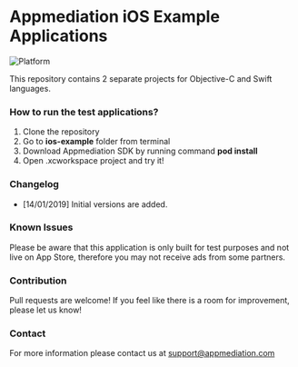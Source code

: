 # Appmediation iOS Example Applications

![Platform](https://img.shields.io/cocoapods/p/Appmediation.svg) 

This repository contains 2 separate projects for Objective-C and Swift languages.

### How to run the test applications?
1) Clone the repository
2) Go to **ios-example** folder from terminal
3) Download Appmediation SDK by running command **pod install**
4) Open .xcworkspace project and try it!

### Changelog
- [14/01/2019] Initial versions are added. 

### Known Issues
Please be aware that this application is only built for test purposes and not live on App Store, therefore you may not receive ads from some partners.

### Contribution
Pull requests are welcome! If you feel like there is a room for improvement, please let us know!

### Contact
For more information please contact us at support@appmediation.com




